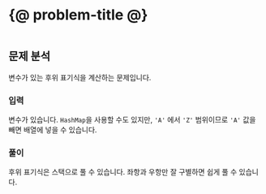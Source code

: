 # {@ problem-title @}

~~~problem-info-table
~~~

## 문제 분석

변수가 있는 후위 표기식을 계산하는 문제입니다.

### 입력

변수가 있습니다. `HashMap`을 사용할 수도 있지만,
`'A'` 에서 `'Z'` 범위이므로 `'A'` 값을 빼면 배열에 넣을 수 있습니다.

### 풀이

후위 표기식은 스택으로 풀 수 있습니다.
좌항과 우항만 잘 구별하면 쉽게 풀 수 있습니다.
